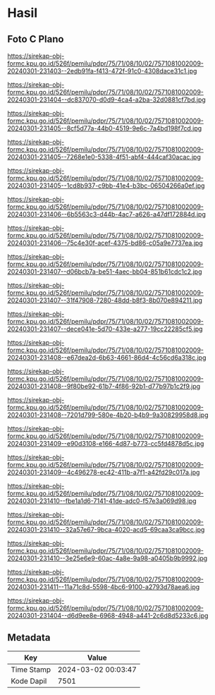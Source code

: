 # Hasil

## Foto C Plano

https://sirekap-obj-formc.kpu.go.id/526f/pemilu/pdpr/75/71/08/10/02/7571081002009-20240301-231403--2edb91fa-f413-472f-91c0-4308dace31c1.jpg

https://sirekap-obj-formc.kpu.go.id/526f/pemilu/pdpr/75/71/08/10/02/7571081002009-20240301-231404--dc837070-d0d9-4ca4-a2ba-32d0881cf7bd.jpg

https://sirekap-obj-formc.kpu.go.id/526f/pemilu/pdpr/75/71/08/10/02/7571081002009-20240301-231405--8cf5d77a-44b0-4519-9e6c-7a4bd198f7cd.jpg

https://sirekap-obj-formc.kpu.go.id/526f/pemilu/pdpr/75/71/08/10/02/7571081002009-20240301-231405--7268e1e0-5338-4f51-abf4-444caf30acac.jpg

https://sirekap-obj-formc.kpu.go.id/526f/pemilu/pdpr/75/71/08/10/02/7571081002009-20240301-231405--1cd8b937-c9bb-41e4-b3bc-06504266a0ef.jpg

https://sirekap-obj-formc.kpu.go.id/526f/pemilu/pdpr/75/71/08/10/02/7571081002009-20240301-231406--6b5563c3-d44b-4ac7-a626-a47df172884d.jpg

https://sirekap-obj-formc.kpu.go.id/526f/pemilu/pdpr/75/71/08/10/02/7571081002009-20240301-231406--75c4e30f-acef-4375-bd86-c05a9e7737ea.jpg

https://sirekap-obj-formc.kpu.go.id/526f/pemilu/pdpr/75/71/08/10/02/7571081002009-20240301-231407--d06bcb7a-be51-4aec-bb04-851b61cdc1c2.jpg

https://sirekap-obj-formc.kpu.go.id/526f/pemilu/pdpr/75/71/08/10/02/7571081002009-20240301-231407--31f47908-7280-48dd-b8f3-8b070e894211.jpg

https://sirekap-obj-formc.kpu.go.id/526f/pemilu/pdpr/75/71/08/10/02/7571081002009-20240301-231407--dece041e-5d70-433e-a277-19cc22285cf5.jpg

https://sirekap-obj-formc.kpu.go.id/526f/pemilu/pdpr/75/71/08/10/02/7571081002009-20240301-231408--e67dea2d-6b63-4661-86d4-4c56cd6a318c.jpg

https://sirekap-obj-formc.kpu.go.id/526f/pemilu/pdpr/75/71/08/10/02/7571081002009-20240301-231408--9f80be92-61b7-4f86-92b1-d77b97b1c2f9.jpg

https://sirekap-obj-formc.kpu.go.id/526f/pemilu/pdpr/75/71/08/10/02/7571081002009-20240301-231408--7201d799-580e-4b20-b4b9-9a30829958d8.jpg

https://sirekap-obj-formc.kpu.go.id/526f/pemilu/pdpr/75/71/08/10/02/7571081002009-20240301-231409--e90d3108-e166-4d87-b773-cc5fd4878d5c.jpg

https://sirekap-obj-formc.kpu.go.id/526f/pemilu/pdpr/75/71/08/10/02/7571081002009-20240301-231409--4c496278-ec42-411b-a7f1-a42fd29c017a.jpg

https://sirekap-obj-formc.kpu.go.id/526f/pemilu/pdpr/75/71/08/10/02/7571081002009-20240301-231410--fbe1a1d6-7141-41de-adc0-f57e3a069d98.jpg

https://sirekap-obj-formc.kpu.go.id/526f/pemilu/pdpr/75/71/08/10/02/7571081002009-20240301-231410--32a57e67-9bca-4020-acd5-69caa3ca9bcc.jpg

https://sirekap-obj-formc.kpu.go.id/526f/pemilu/pdpr/75/71/08/10/02/7571081002009-20240301-231410--3e25e6e9-60ac-4a8e-9a98-a0405b9b9992.jpg

https://sirekap-obj-formc.kpu.go.id/526f/pemilu/pdpr/75/71/08/10/02/7571081002009-20240301-231411--11a71c8d-5598-4bc6-9100-a2793d78aea6.jpg

https://sirekap-obj-formc.kpu.go.id/526f/pemilu/pdpr/75/71/08/10/02/7571081002009-20240301-231404--d6d9ee8e-6968-4948-a441-2c6d8d5233c6.jpg


## Metadata

| Key        | Value               |
| ---------- | ------------------- |
| Time Stamp | 2024-03-02 00:03:47 |
| Kode Dapil | 7501                |



